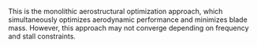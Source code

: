 This is the monolithic aerostructural optimization approach, which simultaneously optimizes
aerodynamic performance and minimizes blade mass. However, this approach may not converge depending
on frequency and stall constraints.
